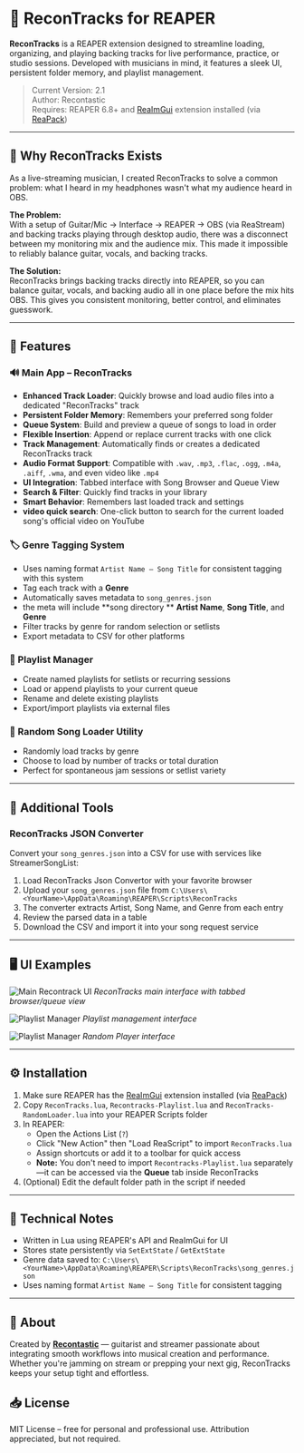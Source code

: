 # 🎸 ReconTracks for REAPER

**ReconTracks** is a REAPER extension designed to streamline loading, organizing, and playing backing tracks for live performance, practice, or studio sessions. Developed with musicians in mind, it features a sleek UI, persistent folder memory, and playlist management.

> Current Version: 2.1  
> Author: Recontastic  
> Requires: REAPER 6.8+ and [ReaImGui](https://github.com/cfillion/reaimgui) extension installed (via [ReaPack](https://reapack.com/))

---

## 🎤 Why ReconTracks Exists

As a live-streaming musician, I created ReconTracks to solve a common problem: what I heard in my headphones wasn't what my audience heard in OBS.

**The Problem:**  
With a setup of Guitar/Mic → Interface → REAPER → OBS (via ReaStream) and backing tracks playing through desktop audio, there was a disconnect between my monitoring mix and the audience mix. This made it impossible to reliably balance guitar, vocals, and backing tracks.

**The Solution:**  
ReconTracks brings backing tracks directly into REAPER, so you can balance guitar, vocals, and backing audio all in one place before the mix hits OBS. This gives you consistent monitoring, better control, and eliminates guesswork.

---

## 🚀 Features

### 🔊 Main App – ReconTracks
- **Enhanced Track Loader**: Quickly browse and load audio files into a dedicated "ReconTracks" track
- **Persistent Folder Memory**: Remembers your preferred song folder
- **Queue System**: Build and preview a queue of songs to load in order
- **Flexible Insertion**: Append or replace current tracks with one click
- **Track Management**: Automatically finds or creates a dedicated ReconTracks track
- **Audio Format Support**: Compatible with `.wav`, `.mp3`, `.flac`, `.ogg`, `.m4a`, `.aiff`, `.wma`, and even video like `.mp4`
- **UI Integration**: Tabbed interface with Song Browser and Queue View
- **Search & Filter**: Quickly find tracks in your library
- **Smart Behavior**: Remembers last loaded track and settings
- **video quick search**: One-click button to search for the current loaded song's official video on YouTube

### 🏷️ Genre Tagging System
- Uses naming format `Artist Name – Song Title` for consistent tagging with this system
- Tag each track with a **Genre**
- Automatically saves metadata to `song_genres.json`
- the meta will include **song directory ** **Artist Name**, **Song Title**, and **Genre**
- Filter tracks by genre for random selection or setlists
- Export metadata to CSV for other platforms

### 📜 Playlist Manager
- Create named playlists for setlists or recurring sessions
- Load or append playlists to your current queue
- Rename and delete existing playlists
- Export/import playlists via external files

### 🔀 Random Song Loader Utility
- Randomly load tracks by genre
- Choose to load by number of tracks or total duration
- Perfect for spontaneous jam sessions or setlist variety

---

## 📁 Additional Tools

### ReconTracks JSON Converter
Convert your `song_genres.json` into a CSV for use with services like StreamerSongList:

1. Load ReconTracks Json Convertor with your favorite browser
2. Upload your `song_genres.json` file from `C:\Users\<YourName>\AppData\Roaming\REAPER\Scripts\ReconTracks`
3. The converter extracts Artist, Song Name, and Genre from each entry
4. Review the parsed data in a table
5. Download the CSV and import it into your song request service

---

## 🖥️ UI Examples

![Main Recontrack UI](https://i.imgur.com/Nb4lNPy.jpeg)
*ReconTracks main interface with tabbed browser/queue view*

![Playlist Manager](https://i.imgur.com/9h8rUzC.jpeg)
*Playlist management interface*

![Playlist Manager](https://i.imgur.com/tBPjkIt.png)
*Random Player interface*

---

## ⚙️ Installation

1. Make sure REAPER has the [ReaImGui](https://github.com/cfillion/reaimgui) extension installed (via [ReaPack](https://reapack.com/))
2. Copy `ReconTracks.lua`, `Recontracks-Playlist.lua` and `ReconTracks-RandomLoader.lua` into your REAPER Scripts folder
3. In REAPER:
   - Open the Actions List (`?`)
   - Click "New Action" then "Load ReaScript" to import `ReconTracks.lua`
   - Assign shortcuts or add it to a toolbar for quick access
   - **Note:** You don't need to import `Recontracks-Playlist.lua` separately—it can be accessed via the **Queue** tab inside ReconTracks
4. (Optional) Edit the default folder path in the script if needed

---


## 🧠 Technical Notes

- Written in Lua using REAPER's API and ReaImGui for UI
- Stores state persistently via `SetExtState` / `GetExtState`
- Genre data saved to: `C:\Users\<YourName>\AppData\Roaming\REAPER\Scripts\ReconTracks\song_genres.json`
- Uses naming format `Artist Name – Song Title` for consistent tagging

---

## 🤘 About

Created by **[Recontastic](https://twitch.tv/recontastic)** — guitarist and streamer passionate about integrating smooth workflows into musical creation and performance. Whether you're jamming on stream or prepping your next gig, ReconTracks keeps your setup tight and effortless.

## 📥 License

MIT License – free for personal and professional use. Attribution appreciated, but not required.
